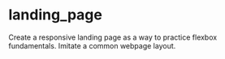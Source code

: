 # landing_page
Create a responsive landing page as a way to practice flexbox fundamentals. Imitate a common webpage layout.